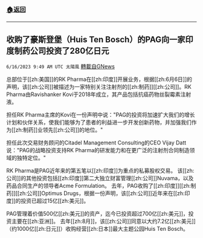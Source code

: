 ###  [:house:返回](README.md)
---


## 收购了豪斯登堡（Huis Ten Bosch）的PAG向一家印度制药公司投资了280亿日元
`6/16/2023 9:49 AM UTC 太陽風` [轉載自GNews](https://gnews.org/articles/1388494)

总部位于[[zh:美国]]的RK Pharma在[[zh:印度]]开展业务，根据[[zh:6月6日]]的声明，该[[zh:公司]]被描述为一家特别关注注射剂的[[zh:制药]][[zh:公司]]。RK Pharma由Ravishanker Kovi于2018年成立，其产品包括抗癌药物丝裂霉素注射液。

担任RK Pharma主席的Kovi在一份声明中说："PAG的投资将加速扩大我们的增长计划和伙伴关系，使我们能够为了患者的利益进一步开发创新药物，并加强我们作为[[zh:制药]]业领先[[zh:公司]]的地位。"

担任此次交易财务顾问的Citadel Management Consulting的CEO Vijay Datt说："PAG的战略投资支持RK Pharma的研发能力和在更广泛的注射剂合同制造领域的独特定位。"

RK Pharma是PAG近年来的第五笔以[[zh:印度]]为重点的私募股权交易。 该[[zh:公司]]的其他投资包括[[zh:印度]]第二大独立财富管理[[zh:公司]]Nuvama，以及药品合同生产的领导者Acme Formulation。 去年，PAG收购了[[zh:印度]][[zh:制药]][[zh:公司]]Optimus Drugs，根据一份声明，该[[zh:公司]]近年来在[[zh:印度]]的投资已超过15亿[[zh:美元]]。

PAG管理着价值500亿[[zh:美元]]的资产，迄今已投资超过700亿[[zh:美元]]，投资主要在[[zh:亚洲]]。 去年[[zh:8月]]，该[[zh:公司]]同意以大约7.2亿[[zh:美元]]（约1000亿[[zh:日元]]）收购经营[[zh:日本]]最大主题公园Huis Ten Bosch。



